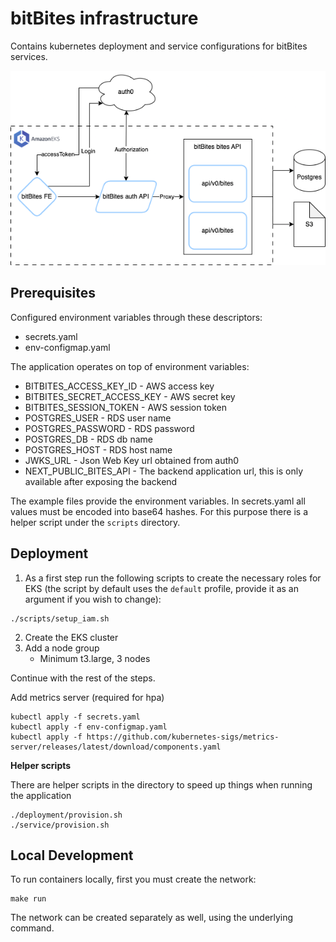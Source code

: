 # bitBites infrastructure

Contains kubernetes deployment and service configurations for bitBites services.

![bitBites architecture](./bitBites_architecture.png)

## Prerequisites
Configured environment variables through these descriptors:
* secrets.yaml
* env-configmap.yaml

The application operates on top of environment variables:
* BITBITES_ACCESS_KEY_ID - AWS access key
* BITBITES_SECRET_ACCESS_KEY - AWS secret key
* BITBITES_SESSION_TOKEN - AWS session token
* POSTGRES_USER - RDS user name
* POSTGRES_PASSWORD - RDS password
* POSTGRES_DB - RDS db name
* POSTGRES_HOST - RDS host name
* JWKS_URL - Json Web Key url obtained from auth0
* NEXT_PUBLIC_BITES_API - The backend application url, this is only available after exposing the backend

The example files provide the environment variables. In secrets.yaml all values must be encoded into base64 hashes. For
this purpose there is a helper script under the `scripts` directory.

## Deployment

1. As a first step run the following scripts to create the necessary roles for EKS (the script by default uses the
`default` profile, provide it as an argument if you wish to change):
```shell
./scripts/setup_iam.sh
```

2. Create the EKS cluster
3. Add a node group
   * Minimum t3.large, 3 nodes

Continue with the rest of the steps.

Add metrics server (required for hpa)
```shell
kubectl apply -f secrets.yaml
kubectl apply -f env-configmap.yaml
kubectl apply -f https://github.com/kubernetes-sigs/metrics-server/releases/latest/download/components.yaml
```

**Helper scripts**

There are helper scripts in the directory to speed up things when running the application
```shell
./deployment/provision.sh
./service/provision.sh
```

## Local Development

To run containers locally, first you must create the network:
```shell
make run
```
The network can be created separately as well, using the underlying command.
